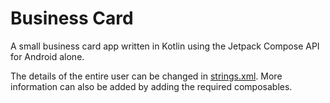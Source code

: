 # Business Card

A small business card app written in Kotlin using the Jetpack Compose API for Android alone. 

The details of the entire user can be changed in [strings.xml](https://github.com/bsod2528/business_card/blob/master/app/src/main/res/values/strings.xml). More information can also be added by adding the required composables.
